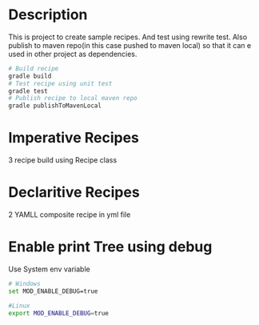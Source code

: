 
# Description
This is project to create sample recipes. And test using rewrite test.
Also publish to maven repo(in this case pushed to maven local) so that it can e used in other project as dependencies.

```bash
# Build recipe
gradle build
# Test recipe using unit test
gradle test
# Publish recipe to local maven repo
gradle publishToMavenLocal
```

# Imperative Recipes
3 recipe build using Recipe class

# Declaritive Recipes
2 YAMLL composite recipe in yml file

# Enable print Tree using debug
Use System env variable 
```bash
# Windows
set MOD_ENABLE_DEBUG=true

#Linux
export MOD_ENABLE_DEBUG=true
```